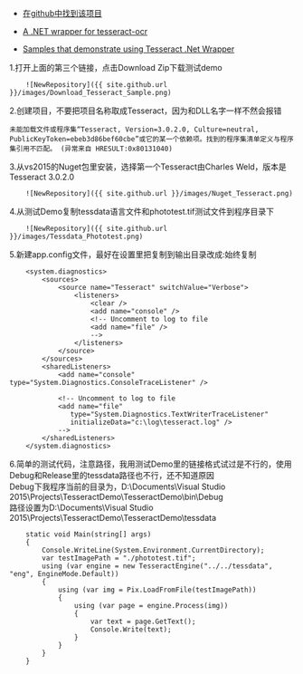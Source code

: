 

* [在github中找到该项目](https://github.com/tesseract-ocr/tesseract)

* [A .NET wrapper for tesseract-ocr](https://github.com/charlesw/tesseract)

* [Samples that demonstrate using Tesseract .Net Wrapper](https://github.com/charlesw/tesseract)


1.打开上面的第三个链接，点击Download Zip下载测试demo

		![NewRepository]({{ site.github.url }}/images/Download_Tesseract_Sample.png)

2.创建项目，不要把项目名称取成Tesseract，因为和DLL名字一样不然会报错

	未能加载文件或程序集“Tesseract, Version=3.0.2.0, Culture=neutral, PublicKeyToken=ebeb3d86bef60cbe”或它的某一个依赖项。找到的程序集清单定义与程序集引用不匹配。 (异常来自 HRESULT:0x80131040)

3.从vs2015的Nuget包里安装，选择第一个Tesseract由Charles Weld，版本是Tesseract 3.0.2.0

		![NewRepository]({{ site.github.url }}/images/Nuget_Tesseract.png)

4.从测试Demo复制tessdata语言文件和phototest.tif测试文件到程序目录下

		![NewRepository]({{ site.github.url }}/images/Tessdata_Phototest.png)

5.新建app.config文件，最好在设置里把复制到输出目录改成:始终复制

		<system.diagnostics>
			<sources>
				<source name="Tesseract" switchValue="Verbose">
					<listeners>
						<clear />
						<add name="console" />
						<!-- Uncomment to log to file
						<add name="file" />
						-->
					</listeners>
				</source>
			</sources>
			<sharedListeners>
				<add name="console" type="System.Diagnostics.ConsoleTraceListener" />
	
				<!-- Uncomment to log to file
				<add name="file"
				   type="System.Diagnostics.TextWriterTraceListener"
				   initializeData="c:\log\tesseract.log" />
				-->
			</sharedListeners>
		</system.diagnostics>
	


6.简单的测试代码，注意路径，我用测试Demo里的链接格式试过是不行的，使用Debug和Release里的tessdata路径也不行，还不知道原因  
	Debug下我程序当前的目录为，D:\Documents\Visual Studio 2015\Projects\TesseractDemo\TesseractDemo\bin\Debug  
	路径设置为D:\Documents\Visual Studio 2015\Projects\TesseractDemo\TesseractDemo\tessdata	
	

		static void Main(string[] args)
        {
            Console.WriteLine(System.Environment.CurrentDirectory);
            var testImagePath = "./phototest.tif";
            using (var engine = new TesseractEngine("../../tessdata", "eng", EngineMode.Default))
            {
                using (var img = Pix.LoadFromFile(testImagePath))
                {
                    using (var page = engine.Process(img))
                    {
                        var text = page.GetText();
                        Console.Write(text);
                    }
                }
            }
        }	
